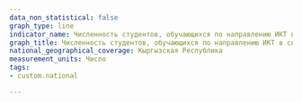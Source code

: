 ```yaml
---
data_non_statistical: false
graph_type: line
indicator_name: Численность студентов, обучающихся по направлению ИКТ в системе начального профессионального, среднего профессионального и высшего профессионального образования
graph_title: Численность студентов, обучающихся по направлению ИКТ в системе начального профессионального, среднего профессионального и высшего профессионального образования
national_geographical_coverage: Кыргызская Республика
measurement_units: Число
tags:
- custom.national

---
```

